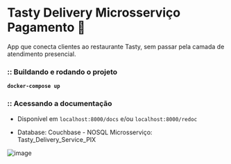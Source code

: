 # Tasty Delivery Microsserviço Pagamento 🍕

App que conecta clientes ao restaurante Tasty, sem passar pela
camada de atendimento presencial.

### :: Buildando e rodando o projeto

**`docker-compose up `**

### :: Acessando a documentação

- Disponível em `localhost:8000/docs` e/ou `localhost:8000/redoc`

- Database: Couchbase - NOSQL
Microsserviço: Tasty_Delivery_Service_PIX



![image](https://github.com/ZuchiVictor/-Tasty_Delivery_PIX/assets/28466435/9439c766-5fdc-4844-b0c5-26f15393664a)
